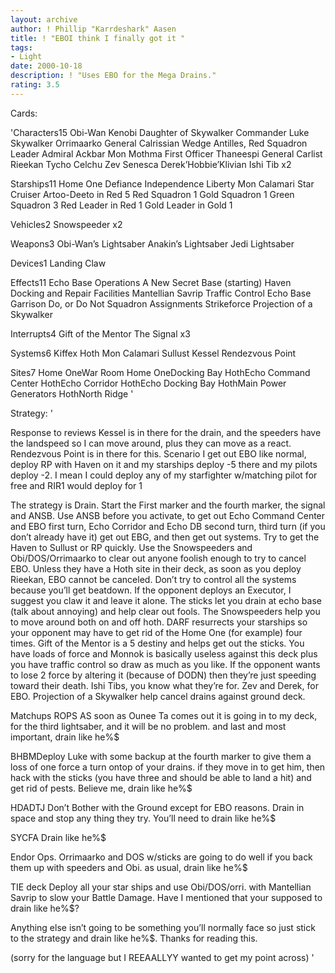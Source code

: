 ```yaml
---
layout: archive
author: ! Phillip "Karrdeshark" Aasen
title: ! "EBOI think I finally got it "
tags:
- Light
date: 2000-10-18
description: ! "Uses EBO for the Mega Drains."
rating: 3.5
---
```

Cards: 

'Characters15
Obi-Wan Kenobi
Daughter of Skywalker
Commander Luke Skywalker
Orrimaarko
General Calrissian
Wedge Antilles, Red Squadron Leader
Admiral Ackbar
Mon Mothma
First Officer Thaneespi
General Carlist Rieekan
Tycho Celchu
Zev Senesca
Derek’Hobbie’Klivian
Ishi Tib x2

Starships11
Home One
Defiance
Independence
Liberty
Mon Calamari Star Cruiser
Artoo-Deeto in Red 5
Red Squadron 1
Gold Squadron 1
Green Squadron 3
Red Leader in Red 1
Gold Leader in Gold 1

Vehicles2
Snowspeeder x2

Weapons3
Obi-Wan’s Lightsaber
Anakin’s Lightsaber
Jedi Lightsaber

Devices1
Landing Claw

Effects11
Echo Base Operations
A New Secret Base (starting)
Haven
Docking and Repair Facilities
Mantellian Savrip
Traffic Control
Echo Base Garrison
Do, or Do Not
Squadron Assignments
Strikeforce
Projection of a Skywalker

Interrupts4
Gift of the Mentor
The Signal x3

Systems6
Kiffex
Hoth
Mon Calamari
Sullust
Kessel
Rendezvous Point

Sites7
Home OneWar Room
Home OneDocking Bay
HothEcho Command Center
HothEcho Corridor
HothEcho Docking Bay
HothMain Power Generators
HothNorth Ridge
'

Strategy: '

Response to reviews Kessel is in there for the drain, and the speeders have the landspeed so I can move around, plus they can move as a react. Rendezvous Point is in there for this. Scenario I get out EBO like normal, deploy RP with Haven on it and my starships deploy -5 there and my pilots deploy -2. I mean I could deploy any of my starfighter w/matching pilot for free and RIR1 would deploy for 1

The strategy is Drain.	Start the First marker and the fourth marker, the signal and ANSB.  Use ANSB before you activate, to get out Echo Command Center and EBO first turn, Echo Corridor and Echo DB second turn, third turn (if you don’t already have it) get out EBG, and then get out systems. Try to get the Haven to Sullust or RP quickly.
Use the Snowspeeders and Obi/DOS/Orrimaarko to clear out anyone foolish enough to try to cancel EBO. Unless they have a Hoth site in their deck, as soon as you deploy Rieekan, EBO cannot be canceled. Don’t try to control all the systems because you’ll get beatdown. If the opponent deploys an Executor, I suggest you claw it and leave it alone. The sticks let you drain at echo base (talk about annoying) and help clear out fools. The Snowspeeders help you to move around both on and off hoth. DARF resurrects your starships so your opponent may have to get rid of the Home One (for example) four times. Gift of the Mentor is a 5 destiny and helps get out the sticks. You have loads of force and Monnok is basically useless against this deck plus you have traffic control so draw as much as you like. If the opponent wants to lose 2 force by altering it (because of DODN) then they’re just speeding toward their death. Ishi Tibs, you know what they’re for. Zev and Derek, for EBO. Projection of a Skywalker help cancel drains against ground deck.

Matchups
ROPS AS soon as Ounee Ta comes out it is going in to my deck, for the third lightsaber, and it will be no problem. and last and most important, drain like he%$

BHBMDeploy Luke with some backup at the fourth marker to give them a loss of one force a turn ontop of your drains. if they move in to get him, then hack with the sticks (you have three and should be able to land a hit) and get rid of pests. Believe me, drain like he%$

HDADTJ Don’t Bother with the Ground except for EBO reasons. Drain in space and stop any thing they try. You’ll need to drain like he%$

SYCFA Drain like he%$

Endor Ops. Orrimaarko and DOS w/sticks are going to do well if you back them up with speeders and Obi. as usual, drain like he%$

TIE deck Deploy all your star ships and use Obi/DOS/orri. with Mantellian Savrip to slow your Battle Damage. Have I mentioned that your supposed to drain like he%$?

Anything else isn’t going to be something you’ll normally face so just stick to the strategy and drain like he%$. Thanks for reading this.

(sorry for the language but I REEAALLYY wanted to get my point across)	 '